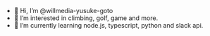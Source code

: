 - 👋 Hi, I’m @willmedia-yusuke-goto
- 👀 I’m interested in climbing, golf, game and more.
- 🌱 I’m currently learning node.js, typescript, python and slack api.
<!-- - 💞️ I’m looking to collaborate on ... -->
<!-- - 📫 How to reach me ... -->

<!---
willmedia-yusuke-goto/willmedia-yusuke-goto is a ✨ special ✨ repository because its `README.md` (this file) appears on your GitHub profile.
You can click the Preview link to take a look at your changes.
--->
